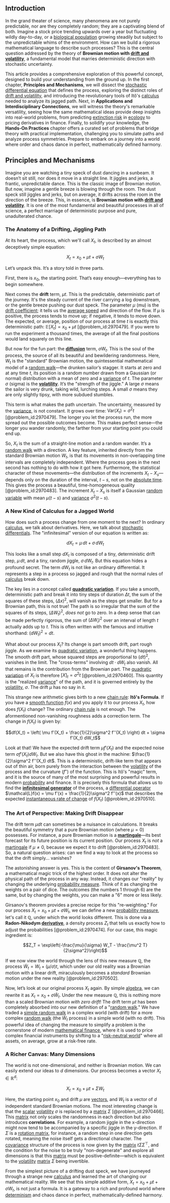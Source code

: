 ## Introduction
In the grand theater of science, many phenomena are not purely predictable, nor are they completely random; they are a captivating blend of both. Imagine a stock price trending upwards over a year but fluctuating wildly day-to-day, or a [biological population](@article_id:199772) growing steadily but subject to the unpredictable whims of the environment. How can we build a rigorous mathematical language to describe such processes? This is the central question addressed by the theory of **Brownian motion with [drift and volatility](@article_id:262872)**, a fundamental model that marries deterministic direction with stochastic uncertainty.

This article provides a comprehensive exploration of this powerful concept, designed to build your understanding from the ground up. In the first chapter, **Principles and Mechanisms**, we will dissect the [stochastic differential equation](@article_id:139885) that defines the process, exploring the distinct roles of [drift and volatility](@article_id:262872), and introducing the revolutionary tools of Itô's [calculus](@article_id:145546) needed to analyze its jagged path. Next, in **Applications and Interdisciplinary Connections**, we will witness the theory's remarkable versatility, seeing how the same mathematical ideas provide deep insights into real-world problems, from predicting [extinction risk](@article_id:140463) in [ecology](@article_id:144804) to pricing derivatives in finance. Finally, to solidify your knowledge, the **Hands-On Practices** chapter offers a curated set of problems that bridge theory with practical implementation, challenging you to simulate paths and analyze process symmetries. Prepare to embark on a journey into a world where order and chaos dance in perfect, mathematically defined harmony.

## Principles and Mechanisms

Imagine you are watching a tiny speck of dust dancing in a sunbeam. It doesn’t sit still, nor does it move in a straight line. It jiggles and jerks, a frantic, unpredictable dance. This is the classic image of Brownian motion. But now, imagine a gentle breeze is blowing through the room. The dust speck still jiggles and jerks, but on average, it drifts across the room in the direction of the breeze. This, in essence, is **Brownian motion with [drift and volatility](@article_id:262872)**. It is one of the most fundamental and beautiful processes in all of science, a perfect marriage of deterministic purpose and pure, unadulterated chance.

### The Anatomy of a Drifting, Jiggling Path

At its heart, the process, which we'll call $X_t$, is described by an almost deceptively simple equation:

$$X_t = x_0 + \mu t + \sigma W_t$$

Let’s unpack this. It’s a story told in three parts.

First, there is $x_0$, the starting point. That’s easy enough—everything has to begin somewhere.

Next comes the **drift** term, $\mu t$. This is the predictable, deterministic part of the journey. It's the steady current of the river carrying a log downstream, or the gentle breeze pushing our dust speck. The parameter $\mu$ (mu) is the [drift coefficient](@article_id:198860); it tells us the [average speed](@article_id:146606) and direction of the flow. If $\mu$ is positive, the process tends to move up; if negative, it tends to move down. The expected, or average, position of our process at time $t$ is exactly this deterministic path: $\mathbb{E}[X_t] = x_0 + \mu t$ [@problem_id:2970479]. If you were to run the experiment a thousand times, the average of all the final positions would land squarely on this line.

But now for the fun part: the **[diffusion](@article_id:140951)** term, $\sigma W_t$. This is the soul of the process, the source of all its beautiful and bewildering randomness. Here, $W_t$ is the "standard" Brownian motion, the quintessential mathematical model of a [random walk](@article_id:142126)—the drunken sailor’s stagger. It starts at zero and at any time $t$, its position is a random number drawn from a Gaussian (or normal) distribution with a mean of zero and a [variance](@article_id:148683) of $t$. The parameter $\sigma$ (sigma) is the **[volatility](@article_id:266358)**. It’s the "strength of the jiggle." A large $\sigma$ means the sailor is very drunk, taking wild, lurching steps. A small $\sigma$ means they are only slightly tipsy, with more subdued stumbles.

This term is what makes the path uncertain. The uncertainty, measured by the [variance](@article_id:148683), is not constant. It grows over time: $\mathrm{Var}(X_t) = \sigma^2 t$ [@problem_id:2970479]. The longer you let the process run, the more spread out the possible outcomes become. This makes perfect sense—the longer you wander randomly, the farther from your starting point you could end up.

So, $X_t$ is the sum of a straight-line motion and a random wander. It’s a [random walk](@article_id:142126) with a direction. A key feature, inherited directly from the standard Brownian motion $W_t$, is that its movements in non-overlapping time intervals are completely independent. Where the process goes in the next second has nothing to do with how it got here. Furthermore, the statistical character of these movements—the distribution of the increments $X_t - X_s$—depends only on the duration of the interval, $t-s$, not on the [absolute time](@article_id:264552). This gives the process a beautiful, time-homogeneous quality [@problem_id:2970483]. The increment $X_t - X_s$ is itself a Gaussian [random variable](@article_id:194836) with mean $\mu(t-s)$ and [variance](@article_id:148683) $\sigma^2(t-s)$.

### A New Kind of Calculus for a Jagged World

How does such a process change from one moment to the next? In ordinary [calculus](@article_id:145546), we talk about derivatives. Here, we talk about [stochastic differentials](@article_id:194062). The "infinitesimal" version of our equation is written as:

$$dX_t = \mu \, dt + \sigma \, dW_t$$

This looks like a small step $dX_t$ is composed of a tiny, deterministic drift step, $\mu \, dt$, and a tiny, random jiggle, $\sigma \, dW_t$. But this equation hides a profound secret. The term $dW_t$ is not like an ordinary differential. It represents a step in a process so jagged and rough that the normal rules of [calculus](@article_id:145546) break down.

The key lies in a concept called **[quadratic variation](@article_id:140186)**. If you take a smooth, deterministic path and break it into tiny steps of duration $\Delta t$, the sum of the squares of these steps, $(\Delta x)^2$, will vanish as the steps get smaller. But for a Brownian path, this is not true! The path is so irregular that the sum of the squares of its steps, $(\Delta W_t)^2$, *does not* go to zero. In a deep sense that can be made perfectly rigorous, the sum of $(\Delta W_i)^2$ over an interval of length $t$ actually adds up to $t$. This is often written with the famous and intuitive shorthand: $(dW_t)^2 = dt$.

What about our process $X_t$? Its change is part smooth drift, part rough jiggle. As we examine its [quadratic variation](@article_id:140186), a wonderful thing happens. The smooth drift part, whose squared steps are proportional to $(dt)^2$, vanishes in the limit. The "cross-terms" involving $dt \cdot dW_t$ also vanish. All that remains is the contribution from the Brownian part. The [quadratic variation](@article_id:140186) of $X_t$ is therefore $[X]_t = \sigma^2 t$ [@problem_id:2970460]. This quantity is the "realized [variance](@article_id:148683)" of the path, and it is governed entirely by the [volatility](@article_id:266358), $\sigma$. The drift $\mu$ has no say in it.

This strange new arithmetic gives birth to a new [chain rule](@article_id:146928): **Itô's Formula**. If you have a [smooth function](@article_id:157543) $f(x)$ and you apply it to our process $X_t$, how does $f(X_t)$ change? The ordinary [chain rule](@article_id:146928) is not enough. The aformentioned non-vanishing roughness adds a correction term. The change in $f(X_t)$ is given by:

$$df(X_t) = \left( \mu f'(X_t) + \frac{1}{2}\sigma^2 f''(X_t) \right) dt + \sigma f'(X_t) dW_t$$

Look at that! We have the expected drift term $\mu f'(X_t)$ and the expected noise term $\sigma f'(X_t) dW_t$. But we also have this ghost in the machine: $\frac{1}{2}\sigma^2 f''(X_t) dt$. This is a deterministic, drift-like term that appears out of thin air, born purely from the interaction between the [volatility](@article_id:266358) of the process and the curvature ($f''$) of the function. This is Itô's "magic" term, and it is the source of many of the most surprising and powerful results in modern [probability](@article_id:263106) and finance. It is precisely this formula that allows us to find the **[infinitesimal generator](@article_id:269930)** of the process, a [differential operator](@article_id:202134) $\mathcal{L}f(x) = \mu f'(x) + \frac{1}{2}\sigma^2 f''(x)$ that describes the expected [instantaneous rate of change](@article_id:140888) of $f(X_t)$ [@problem_id:2970510].

### The Art of Perspective: Making Drift Disappear

The drift term $\mu dt$ can sometimes be a nuisance in calculations. It breaks the beautiful symmetry that a pure Brownian motion (where $\mu=0$) possesses. For instance, a pure Brownian motion is a **[martingale](@article_id:145542)**—its best forecast for its future position is its current position. Our process $X_t$ is *not* a [martingale](@article_id:145542) if $\mu \neq 0$, because we expect it to drift [@problem_id:2970483]. So, a natural question arises: can we find a way to look at the process so that the drift simply... vanishes?

The astonishing answer is yes. This is the content of **Girsanov's Theorem**, a mathematical magic trick of the highest order. It does not alter the physical path of the process in any way. Instead, it changes our "reality" by changing the underlying [probability measure](@article_id:190928). Think of it as changing the weights on a pair of dice. The outcomes (the numbers 1 through 6) are the same, but by changing the weights, you can make a "6" more or less likely.

Girsanov's theorem provides a precise recipe for this "re-weighting." For our process $X_t = x_0 + \mu t + \sigma W_t$, we can define a new [probability measure](@article_id:190928), let's call it $\mathbb{Q}$, under which the world looks different. This is done via a **Radon-Nikodym [derivative](@article_id:157426)**, a density process $Z_t$ that tells us exactly how to adjust the probabilities [@problem_id:2970474]. For our case, this magic ingredient is:

$$Z_T = \exp\left(-\frac{\mu}{\sigma} W_T - \frac{\mu^2 T}{2\sigma^2}\right)$$

If we now view the world through the lens of this new measure $\mathbb{Q}$, the process $\tilde{W}_t = W_t + (\mu/\sigma) t$, which under our old reality was a Brownian motion with a linear drift, miraculously becomes a *standard* Brownian motion under the new reality [@problem_id:2970502].

Now, let’s look at our original process $X_t$ again. By simple [algebra](@article_id:155968), we can rewrite it as $X_t = x_0 + \sigma \tilde{W}_t$. Under the new measure $\mathbb{Q}$, this is nothing more than a scaled Brownian motion *with zero drift*! The drift term $\mu t$ has been completely absorbed into our new definition of a "[random walk](@article_id:142126)." We have traded a [simple random walk](@article_id:270169) in a complex world (with drift) for a more complex [random walk](@article_id:142126) (the $\tilde{W}_t$ process) in a simple world (with no drift). This powerful idea of changing the measure to simplify a problem is the cornerstone of modern [mathematical finance](@article_id:186580), where it is used to price complex financial instruments by shifting to a "[risk-neutral world](@article_id:147025)" where all assets, on average, grow at a risk-free rate.

### A Richer Canvas: Many Dimensions

The world is not one-dimensional, and neither is Brownian motion. We can easily extend our ideas to $d$ dimensions. Our process becomes a vector $X_t \in \mathbb{R}^d$:

$$X_t = x_0 + \mu t + \Sigma W_t$$

Here, the starting point $x_0$ and drift $\mu$ are [vectors](@article_id:190854), and $W_t$ is a vector of $d$ independent standard Brownian motions. The most interesting change is that the [scalar](@article_id:176564) [volatility](@article_id:266358) $\sigma$ is replaced by a [matrix](@article_id:202118) $\Sigma$ [@problem_id:2970466]. This [matrix](@article_id:202118) not only scales the randomness in each direction but also introduces **correlations**. For example, a random jiggle in the x-direction might now tend to be accompanied by a specific jiggle in the y-direction. If $\Sigma$ is a [rotation matrix](@article_id:139808), for instance, a random step in one direction gets rotated, meaning the noise itself gets a directional character. The [covariance](@article_id:151388) structure of the process is now given by the [matrix](@article_id:202118) $t \Sigma \Sigma^\top$, and the condition for the noise to be truly "non-degenerate" and explore all dimensions is that this [matrix](@article_id:202118) must be positive-definite—which is equivalent to the [volatility](@article_id:266358) [matrix](@article_id:202118) $\Sigma$ being invertible.

From the simplest picture of a drifting dust speck, we have journeyed through a strange new [calculus](@article_id:145546) and learned the art of changing our mathematical reality. We see that this simple additive form, $X_t = x_0 + \mu t + \sigma W_t$, is not just a formula. It is a gateway to a rich and profound world where [determinism](@article_id:158084) and chaos dance in perfect, mathematically-defined harmony.

